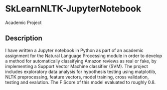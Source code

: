 # SkLearnNLTK-JupyterNotebook

Academic Project

## Description

I have written a Jupyter notebook in Python as part of an academic assignment for the Natural Language Processing module in order to develop a method for automatically classifying Amazon reviews as real or fake, by implementing a Support Vector Machine classifier (SVM). The project includes exploratory data analysis for hypothesis testing using matplotlib, NLTK preprocessing, feature vectors, model training, cross validation, testing and evalution. The F Score of this model evaluated to roughly 0.8.